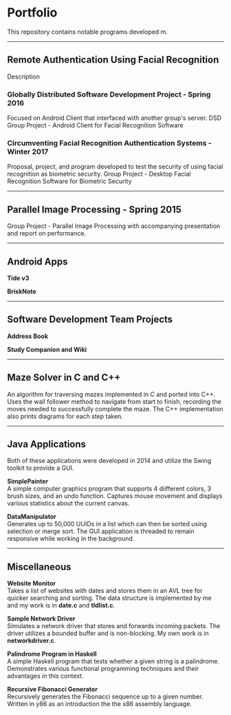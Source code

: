 # Portfolio
This repository contains notable programs developed m.

***

## Remote Authentication Using Facial Recognition
Description

### Globally Distributed Software Development Project - Spring 2016
Focused on Android Client that interfaced with another group's server. 
DSD Group Project - Android Client for Facial Recognition Software
	
### Circumventing Facial Recognition Authentication Systems - Winter 2017
Proposal, project, and program developed to test the security of using facial recognition as biometric security.
Group Project - Desktop Facial Recognition Software for Biometric Security

***

## Parallel Image Processing - Spring 2015
Group Project - Parallel Image Processing with accompanying presentation and report on performance.

***
	
## Android Apps

**Tide v3** <br>

**BriskNote** <br>

***

## Software Development Team Projects

**Address Book** <br>


**Study Companion and Wiki** <br>

***

## Maze Solver in C and C++
An algorithm for traversing mazes implemented in C and ported into C++. Uses the wall follower method to navigate from start to finish, recording the moves needed to successfully complete the maze. The C++ implementation also prints diagrams for each step taken.

***

## Java Applications
Both of these applications were developed in 2014 and utilize the Swing toolkit to provide a GUI.

**SimplePainter** <br>
A simple computer graphics program that supports 4 diifferent colors, 3 brush sizes, and an undo function. Captures mouse movement and displays various statistics about the current canvas.

**DataManipulator** <br>
Generates up to 50,000 UUIDs in a list which can then be sorted using selection or merge sort. The GUI application is threaded to remain responsive while working in the background.

***

## Miscellaneous

**Website Monitor** <br>
Takes a list of websites with dates and stores them in an AVL tree for quicker searching and sorting. The data structure is implemented by me and my work is in **date.c** and  **tldlist.c**.

**Sample Network Driver** <br>
Simulates a network driver that stores and forwards incoming packets. The driver utilizes a bounded buffer and is non-blocking. My own work is in **networkdriver.c**.

**Palindrome Program in Haskell** <br>
A simple Haskell program that tests whether a given string is a palindrome. Demonstrates various functional programming techniques and their advantages in this context.

**Recursive Fibonacci Generator** <br>
Recursively generates the Fibonacci sequence up to a given number. Written in y86 as an introduction the the x86 assembly language.